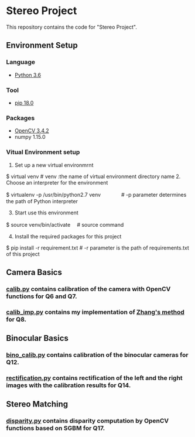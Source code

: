 # Stereo Project
This repository contains the code for "Stereo Project".

## Environment Setup
### Language 
* [Python 3.6](https://www.python.org/downloads/)
### Tool
* [pip 18.0](https://pypi.org/project/pip)
### Packages
* [OpenCV 3.4.2](https://opencv.org/releases.html)
*  numpy 1.15.0

### Vitual Environment setup
1. Set up a new virtual environmrnt 

$ virtual venv   <tab><tab> # venv :the name of virtual environment directory name
2. Choose an interpreter for the environment


$ virtualenv -p /usr/bin/python2.7 venv　　<tab><tab>　　# -p parameter determines the path of Python interpreter

3. Start use this environment

$ source venv/bin/activate　 <tab><tab> # source command

4. Install the required packages for this project

$ pip install -r requirement.txt <tab><tab> # -r parameter is the path of requirements.txt of this project

## Camera Basics 
### [calib.py](https://github.com/JessieEmma/StereoProj/blob/master/CameraBasics/calib.py) contains calibration of the camera with OpenCV functions for Q6 and Q7.
### [calib_imp.py](https://github.com/JessieEmma/StereoProj/blob/master/CameraBasics/calib_imp.py) contains my implementation of [Zhang's method](https://www.researchgate.net/publication/3193178_A_Flexible_New_Technique_for_Camera_Calibration) for Q8.

## Binocular Basics
### [bino_calib.py](https://github.com/JessieEmma/StereoProj/blob/master/BinocularBasics/bino_calib.py) contains calibration of the binocular cameras for Q12.
### [rectification.py](https://github.com/JessieEmma/StereoProj/blob/master/BinocularBasics/rectification.py) contains rectification of the left and the right images with the calibration results for Q14.

## Stereo Matching
### [disparity.py](https://github.com/JessieEmma/StereoProj/blob/master/StereoMatching/disparity.py) contains disparity computation by OpenCV functions based on SGBM for Q17.



 